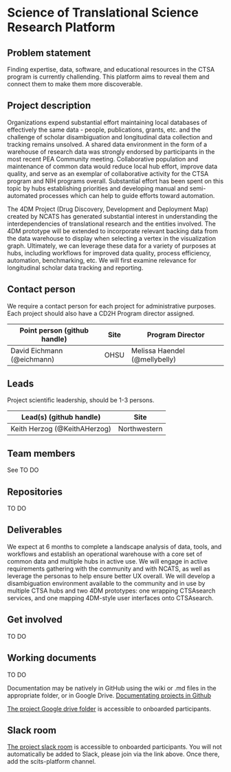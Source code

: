 # Science of Translational Science Research Platform 

## Problem statement
Finding expertise, data, software, and educational resources in the CTSA program is currently challending. This platform aims to reveal them and connect them to make them more discoverable. 

## Project description
Organizations expend substantial effort maintaining local databases of effectively the same data - people, publications, grants, etc. and the challenge of scholar disambiguation and longitudinal data collection and tracking remains unsolved. A shared data environment in the form of a warehouse of research data was strongly endorsed by participants in the most recent PEA Community meeting. Collaborative population and maintenance of common data would reduce local hub effort, improve data quality, and serve as an exemplar of collaborative activity for the CTSA program and NIH programs overall. Substantial effort has been spent on this topic by hubs establishing priorities and developing manual and semi-automated processes which can help to guide efforts toward automation.

The 4DM Project (Drug Discovery, Development and Deployment Map) created by NCATS has generated substantial interest in understanding the interdependencies of translational research and the entities involved. The 4DM prototype will be extended to incorporate relevant backing data from the data warehouse to display when selecting a vertex in the visualization graph. Ultimately, we can leverage these data for a variety of purposes at hubs, including workflows for improved data quality, process efficiency, automation, benchmarking, etc. We will first examine relevance for longitudinal scholar data tracking and reporting.

## Contact person

We require a contact person for each project for administrative purposes. Each project should also have a CD2H Program director assigned.

Point person (github handle) | Site | Program Director
----------|--------------|---------------
David Eichmann (@eichmann) | OHSU | Melissa Haendel (@mellybelly)

## Leads 

Project scientific leadership, should be 1-3 persons. 

Lead(s) (github handle) | Site
----------|--------------|
Keith Herzog (@KeithAHerzog) | Northwestern 


## Team members 

See TO DO

## Repositories

TO DO

## Deliverables
We expect at 6 months to complete a landscape analysis of data, tools, and workflows and establish an operational warehouse with a core set of common data and multiple hubs in active use. We will engage in active requirements gathering with the community and with NCATS, as well as leverage the personas to help ensure better UX overall. We will develop a disambiguation environment available to the community and in use by multiple CTSA hubs and two 4DM prototypes: one wrapping CTSAsearch services, and one mapping 4DM-style user interfaces onto CTSAsearch. 

## Get involved

TO DO

## Working documents
TO DO

Documentation may be natively in GitHub using the wiki or .md files in the appropriate folder, or in Google Drive.
[Documentating projects in Github](https://guides.github.com/features/wikis/)

[The project Google drive folder](https://drive.google.com/drive/u/0/folders/1vLp-H32KTNobiZF2cK82At90S6dVJNUf) is accessible to onboarded participants. 

## Slack room
[The project slack room](https://cd2h.slack.com/messages/C9D9SQWEQ) is accessible to onboarded participants. You will not automatically be added to Slack, please join via the link above. Once there, add the scits-platform channel.

